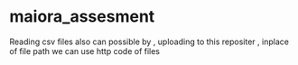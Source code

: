 # maiora_assesment



Reading csv files also can possible by , uploading to this repositer , inplace of file path we can use http code of files
